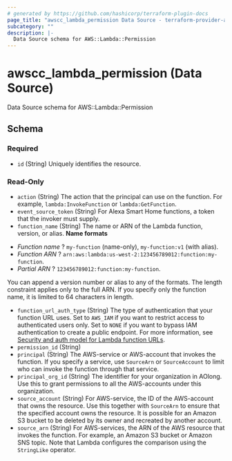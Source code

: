 ```yaml
---
# generated by https://github.com/hashicorp/terraform-plugin-docs
page_title: "awscc_lambda_permission Data Source - terraform-provider-awscc"
subcategory: ""
description: |-
  Data Source schema for AWS::Lambda::Permission
---
```


# awscc_lambda_permission (Data Source)

Data Source schema for AWS::Lambda::Permission



<!-- schema generated by tfplugindocs -->
## Schema

### Required

- `id` (String) Uniquely identifies the resource.

### Read-Only

- `action` (String) The action that the principal can use on the function. For example, ``lambda:InvokeFunction`` or ``lambda:GetFunction``.
- `event_source_token` (String) For Alexa Smart Home functions, a token that the invoker must supply.
- `function_name` (String) The name or ARN of the Lambda function, version, or alias.
  **Name formats**
 +   *Function name* ? ``my-function`` (name-only), ``my-function:v1`` (with alias).
  +   *Function ARN* ? ``arn:aws:lambda:us-west-2:123456789012:function:my-function``.
  +   *Partial ARN* ? ``123456789012:function:my-function``.
  
 You can append a version number or alias to any of the formats. The length constraint applies only to the full ARN. If you specify only the function name, it is limited to 64 characters in length.
- `function_url_auth_type` (String) The type of authentication that your function URL uses. Set to ``AWS_IAM`` if you want to restrict access to authenticated users only. Set to ``NONE`` if you want to bypass IAM authentication to create a public endpoint. For more information, see [Security and auth model for Lambda function URLs](https://docs.aws.amazon.com/lambda/latest/dg/urls-auth.html).
- `permission_id` (String)
- `principal` (String) The AWS-service or AWS-account that invokes the function. If you specify a service, use ``SourceArn`` or ``SourceAccount`` to limit who can invoke the function through that service.
- `principal_org_id` (String) The identifier for your organization in AOlong. Use this to grant permissions to all the AWS-accounts under this organization.
- `source_account` (String) For AWS-service, the ID of the AWS-account that owns the resource. Use this together with ``SourceArn`` to ensure that the specified account owns the resource. It is possible for an Amazon S3 bucket to be deleted by its owner and recreated by another account.
- `source_arn` (String) For AWS-services, the ARN of the AWS resource that invokes the function. For example, an Amazon S3 bucket or Amazon SNS topic.
 Note that Lambda configures the comparison using the ``StringLike`` operator.
